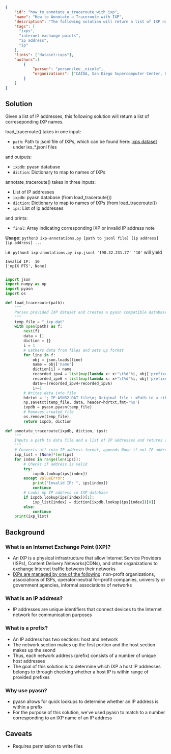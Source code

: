 ~~~json
{
    "id": "how_to_annotate_a_traceroute_with_ixp",
    "name": "How to Annotate a Traceroute with IXP",
    "description": "The following solution will return a list of IXP names given IP addresses",
    "tags": [
      "ixps", 
      "internet exchange points", 
      "ip address",
      "ip"
    ],
    "links": ["dataset:ixps"],
    "authors":[
        {
            "person": "person:lee__nicole",
            "organizations": ["CAIDA, San Diego Supercomputer Center, University of California San Diego"]
        }
    ]
}
~~~

## Solution

Given a list of IP addresses, this following solution will return a list of correseponding IXP names.

load_traceroute() takes in one input:
- `path`: Path to jsonl file of IXPs, which can be found here: [ixps dataset](https://www.caida.org/data/ixps/) under ixs_*.jsonl files

and outputs:
- `ixpdb`: pyasn database
- `diction`: Dictionary to map to names of IXPs

annotate_traceroute() takes in three inputs:

- List of IP addresses
- `ixpdb`: pyasn database (from load_traceroute())
- `diction`: Dictionary to map to names of IXPs (from load_traceroute())
- `ips`: List of ip addresses

and prints:
- `final`: Array indicating corresponding IXP or invalid IP address note

**Usage:** `python3 ixp-annotations.py [path to jsonl file] [ip address] [ip address] ...`

i.e. `python3 ixp-annotations.py ixp.jsonl '198.32.231.77' '10'` will yield 
~~~
Invalid IP:  10
['npIX PTS', None]
~~~

~~~python

import json
import numpy as np
import pyasn
import os

def load_traceroute(path):
    """
    Parses provided IXP dataset and creates a pyasn compatible database and dictionary to be used in the next function.
    """
    temp_file = "_ixp.dat"
    with open(path) as f:
        next(f)
        data = []
        diction = {}
        i = 1
        # Gathers data from files and sets up format
        for line in f:
            obj = json.loads(line)
            name = obj['name']
            diction[i] = name
            recorded_ipv4 = list(map(lambda x: x+"\t%d"%i, obj['prefixes']['ipv4']))
            recorded_ipv6 = list(map(lambda x: x+"\t%d"%i, obj['prefixes']['ipv6']))
            data+=(recorded_ipv4+recorded_ipv6)
            i+=1
        # Writes data into file
        hdrtxt = '; IP-ASN32-DAT file\n; Original file : <Path to a rib file>\n; Converted on  : temp\n; CIDRs         : 512490\n;'
        np.savetxt(temp_file, data, header=hdrtxt,fmt='%s')
        ixpdb = pyasn.pyasn(temp_file)
        # Removes created file
        os.remove(temp_file)
        return ixpdb, diction
                
def annotate_traceroute(ixpdb, diction, ips):
    """
    Inputs a path to data file and a list of IP addresses and returns a corresponding list of IXP names.
    """
    # Converts all into IP address format, appends None if not IP address
    ixp_list = [None]*len(ips)
    for index in range(len(ips)):
        # Checks if address is valid
        try:
            ixpdb.lookup(ips[index])
        except ValueError:
            print("Invalid IP: ", ips[index])
            continue  
        # Looks up IP address in IXP database
        if ixpdb.lookup(ips[index])[1]:
            ixp_list[index] = diction[ixpdb.lookup(ips[index])[0]]
        else:
            continue                
    print(ixp_list)
~~~

## Background

### What is an Internet Exchange Point (IXP)?
- An IXP is a physical infrastructure that allow Internet Service Providers (ISPs), Content Delivery Networks(CDNs), and other organizations to exchange Internet traffic between their networks
- [IXPs are managed by one of the following](https://www.internetsociety.org/issues/ixps/): non-profit organizations, associations of ISPs, operator-neutral for-profit companies, university or government agencies, informal associations of networks

### What is an IP address?
- IP addresses are unique identifiers that connect devices to the Internet network for communication purposes

### What is a prefix?
- An IP address has two sections: host and network
- The network section makes up the first portion and the host section makes up the seond
- Thus, each network address (prefix) consists of a number of unique host addresses
- The goal of this solution is to determine which IXP a host IP addresses belongs to through checking whether a host IP is within range of provided prefixes

### Why use pyasn?
- pyasn allows for quick lookups to determine whether an IP address is within a prefix
- For the purpose of this solution, we've used pyasn to match to a number corresponding to an IXP name of an IP address

## Caveats
- Requires permission to write files
